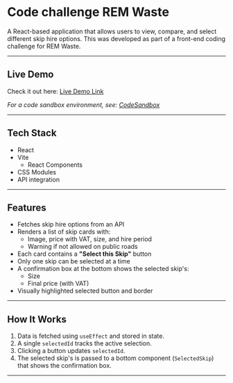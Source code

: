 # Code challenge REM Waste

A React-based application that allows users to view, compare, and select different skip hire options. 
This was developed as part of a front-end coding challenge for REM Waste.

---

## Live Demo

Check it out here: [Live Demo Link](https://your-netlify-link.netlify.app)

_For a code sandbox environment, see: [CodeSandbox](https://codesandbox.io/your-link)_

---

## Tech Stack

- React
- Vite
  - React Components
- CSS Modules
- API integration

---

## Features

- Fetches skip hire options from an API
- Renders a list of skip cards with:
  - Image, price with VAT, size, and hire period
  - Warning if not allowed on public roads
- Each card contains a **"Select this Skip"** button
- Only one skip can be selected at a time
- A confirmation box at the bottom shows the selected skip's:
  - Size
  - Final price (with VAT)
- Visually highlighted selected button and border

---

## How It Works

1. Data is fetched using `useEffect` and stored in state.
2. A single `selectedId` tracks the active selection.
3. Clicking a button updates `selectedId`.
4. The selected skip's is passed to a bottom component (`SelectedSkip`) that shows the confirmation box.

---

